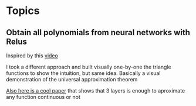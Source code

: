 # Topics


## Obtain all polynomials from neural networks with Relus

Inspired by this [video](https://youtu.be/PApGm1TKFHQ)

I took a different approach and built visually one-by-one the triangle functions to show the intuition, but same idea.
Basically a visual demonstration of the universal approximation theorem 

[Also here is a cool paper](https://arxiv.org/abs/2012.03016) that shows that 3 layers is enough to aproximate any function continuous or not 
